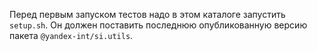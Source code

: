 Перед первым запуском тестов надо в этом каталоге запустить `setup.sh`.
Он должен поставить последнюю опубликованную версию пакета `@yandex-int/si.utils`.
